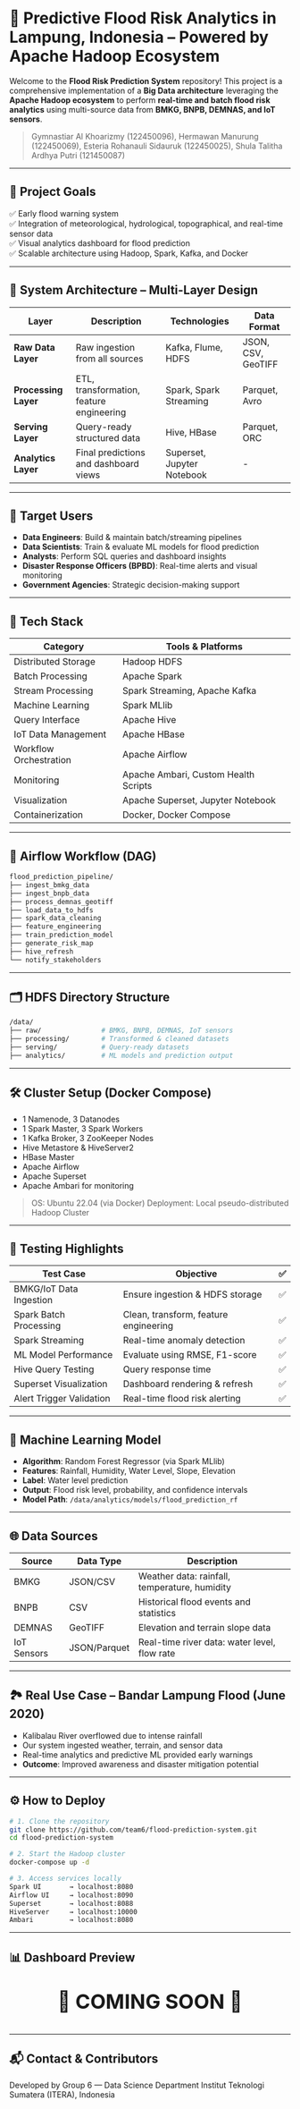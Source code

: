 # 🌊 Predictive Flood Risk Analytics in Lampung, Indonesia – Powered by Apache Hadoop Ecosystem

Welcome to the **Flood Risk Prediction System** repository! This project is a comprehensive implementation of a **Big Data architecture** leveraging the **Apache Hadoop ecosystem** to perform **real-time and batch flood risk analytics** using multi-source data from **BMKG, BNPB, DEMNAS, and IoT sensors**.

> Gymnastiar Al Khoarizmy (122450096), Hermawan Manurung (122450069), Esteria Rohanauli Sidauruk (122450025), Shula Talitha Ardhya Putri (121450087)

---

## 📌 Project Goals

✅ Early flood warning system  
✅ Integration of meteorological, hydrological, topographical, and real-time sensor data  
✅ Visual analytics dashboard for flood prediction  
✅ Scalable architecture using Hadoop, Spark, Kafka, and Docker

---

## 🧱 System Architecture – Multi-Layer Design

| Layer               | Description                              | Technologies                 | Data Format           |
|---------------------|------------------------------------------|------------------------------|------------------------|
| **Raw Data Layer**  | Raw ingestion from all sources           | Kafka, Flume, HDFS           | JSON, CSV, GeoTIFF     |
| **Processing Layer**| ETL, transformation, feature engineering | Spark, Spark Streaming       | Parquet, Avro          |
| **Serving Layer**   | Query-ready structured data              | Hive, HBase                  | Parquet, ORC           |
| **Analytics Layer** | Final predictions and dashboard views    | Superset, Jupyter Notebook   | -                      |

---

## 👥 Target Users

- **Data Engineers**: Build & maintain batch/streaming pipelines
- **Data Scientists**: Train & evaluate ML models for flood prediction
- **Analysts**: Perform SQL queries and dashboard insights
- **Disaster Response Officers (BPBD)**: Real-time alerts and visual monitoring
- **Government Agencies**: Strategic decision-making support

---

## 🔧 Tech Stack

| Category               | Tools & Platforms                     |
|------------------------|----------------------------------------|
| Distributed Storage    | Hadoop HDFS                            |
| Batch Processing       | Apache Spark                           |
| Stream Processing      | Spark Streaming, Apache Kafka          |
| Machine Learning       | Spark MLlib                            |
| Query Interface        | Apache Hive                            |
| IoT Data Management    | Apache HBase                           |
| Workflow Orchestration | Apache Airflow                         |
| Monitoring             | Apache Ambari, Custom Health Scripts   |
| Visualization          | Apache Superset, Jupyter Notebook      |
| Containerization       | Docker, Docker Compose                 |

---

## 🔄 Airflow Workflow (DAG)

```bash
flood_prediction_pipeline/
├── ingest_bmkg_data
├── ingest_bnpb_data
├── process_demnas_geotiff
├── load_data_to_hdfs
├── spark_data_cleaning
├── feature_engineering
├── train_prediction_model
├── generate_risk_map
├── hive_refresh
└── notify_stakeholders
````

---

## 🗂️ HDFS Directory Structure

```bash
/data/
├── raw/               # BMKG, BNPB, DEMNAS, IoT sensors
├── processing/        # Transformed & cleaned datasets
├── serving/           # Query-ready datasets
├── analytics/         # ML models and prediction output
```

---

## 🛠️ Cluster Setup (Docker Compose)

* 1 Namenode, 3 Datanodes
* 1 Spark Master, 3 Spark Workers
* 1 Kafka Broker, 3 ZooKeeper Nodes
* Hive Metastore & HiveServer2
* HBase Master
* Apache Airflow
* Apache Superset
* Apache Ambari for monitoring

> OS: Ubuntu 22.04 (via Docker)
> Deployment: Local pseudo-distributed Hadoop Cluster

---

## 🧪 Testing Highlights

| Test Case                | Objective                             | ✅ |
| ------------------------ | ------------------------------------- | - |
| BMKG/IoT Data Ingestion  | Ensure ingestion & HDFS storage       | ✅ |
| Spark Batch Processing   | Clean, transform, feature engineering | ✅ |
| Spark Streaming          | Real-time anomaly detection           | ✅ |
| ML Model Performance     | Evaluate using RMSE, F1-score         | ✅ |
| Hive Query Testing       | Query response time                   | ✅ |
| Superset Visualization   | Dashboard rendering & refresh         | ✅ |
| Alert Trigger Validation | Real-time flood risk alerting         | ✅ |

---

## 🤖 Machine Learning Model

* **Algorithm**: Random Forest Regressor (via Spark MLlib)
* **Features**: Rainfall, Humidity, Water Level, Slope, Elevation
* **Label**: Water level prediction
* **Output**: Flood risk level, probability, and confidence intervals
* **Model Path**: `/data/analytics/models/flood_prediction_rf`

---

## 🌐 Data Sources

| Source      | Data Type    | Description                                   |
| ----------- | ------------ | --------------------------------------------- |
| BMKG        | JSON/CSV     | Weather data: rainfall, temperature, humidity |
| BNPB        | CSV          | Historical flood events and statistics        |
| DEMNAS      | GeoTIFF      | Elevation and terrain slope data              |
| IoT Sensors | JSON/Parquet | Real-time river data: water level, flow rate  |

---

## 🏞️ Real Use Case – Bandar Lampung Flood (June 2020)

* Kalibalau River overflowed due to intense rainfall
* Our system ingested weather, terrain, and sensor data
* Real-time analytics and predictive ML provided early warnings
* **Outcome**: Improved awareness and disaster mitigation potential

---

## ⚙️ How to Deploy

```bash
# 1. Clone the repository
git clone https://github.com/team6/flood-prediction-system.git
cd flood-prediction-system

# 2. Start the Hadoop cluster
docker-compose up -d

# 3. Access services locally
Spark UI       → localhost:8080  
Airflow UI     → localhost:8090  
Superset       → localhost:8088  
HiveServer     → localhost:10000  
Ambari         → localhost:8080
```

---

## 📊 Dashboard Preview

<p align="center" style="font-size: 36px; font-weight: bold;">
  🚧 COMING SOON 🚧  
</p>

---


## 📬 Contact & Contributors
Developed by Group 6 — Data Science Department
Institut Teknologi Sumatera (ITERA), Indonesia
